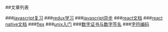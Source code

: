 ##文章列表

###[javascript复习](./posts/jsreview.md)
###[redux学习](./posts/learnRedux.md)
###[javascript异步](./posts/asynchrony.md)
###[react文档](./posts/react-document.md)
###[react native文档](./posts/rn.md)
###[flex](./posts/flex.md)
###[unix入门](./posts/unixTutorial.md)
###[数字证书与数字签名](./posts/unixTutorial.md)
###[字符编码](./posts/characterEncoding.md)
